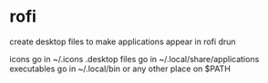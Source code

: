 # rofi

create desktop files to make applications appear in rofi drun

icons go in ~/.icons
.desktop files go in ~/.local/share/applications
executables go in ~/.local/bin or any other place on $PATH
